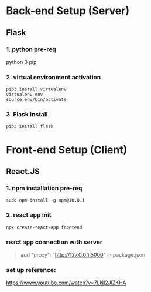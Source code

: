 
# Back-end Setup (Server)
## Flask
### 1. python pre-req
python 3
pip

### 2. virtual environment activation
~~~
pip3 install virtualenv
virtualenv env
source env/bin/activate
~~~
### 3. Flask install
~~~
pip3 install flask
~~~
# Front-end Setup (Client)
## React.JS

### 1. npm installation pre-req
~~~
sudo npm install -g npm@10.8.1
~~~
### 2. react app init
~~~ 
npx create-react-app frontend
~~~

### react app connection with server
> add "proxy": "http://127.0.0.1:5000" in package.json

### set up reference:
https://www.youtube.com/watch?v=7LNl2JlZKHA